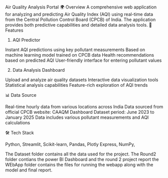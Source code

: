 Air Quality Analysis Portal 🌍
Overview
A comprehensive web application for analyzing and predicting Air Quality Index (AQI) using real-time data from the Central Pollution Control Board (CPCB) of India. The application provides both predictive capabilities and detailed data analysis tools.
🌟 Features
1. AQI Predictor

Instant AQI predictions using key pollutant measurements
Based on machine learning model trained on CPCB data
Health recommendations based on predicted AQI
User-friendly interface for entering pollutant values

2. Data Analysis Dashboard

Upload and analyze air quality datasets
Interactive data visualization tools
Statistical analysis capabilities
Feature-rich exploration of AQI trends

📊 Data Source

Real-time hourly data from various locations across India
Data sourced from official CPCB website: CAAQM Dashboard
Dataset period: June 2023 to January 2025
Data includes various pollutant measurements and AQI calculations

🛠️ Tech Stack

Python,
Streamlit,
Scikit-learn,
Pandas,
Plotly Express,
NumPy,

The Dataset folder contains all the data used for the project.
The Round2 folder contians the power BI Dashboard and the round 2 project report
the WEbApp folder contains the files for running the webapp along with the model and final report.
